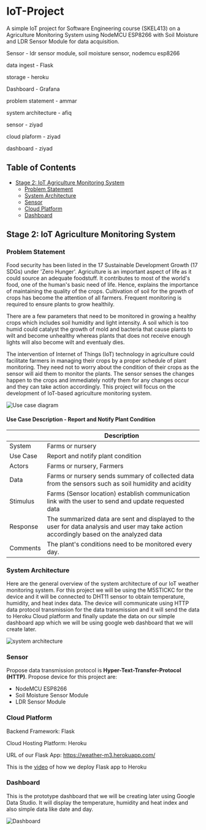 # IoT-Project
A simple IoT project for Software Engineering course (SKEL413) on a Agriculture Monitoring System using NodeMCU ESP8266 with Soil Moisture and LDR Sensor Module for data acquisition.

Sensor      - ldr sensor module, soil moisture sensor, nodemcu esp8266

data ingest - Flask

storage     - heroku

Dashboard   - Grafana

problem statement - ammar

system architecture - afiq

sensor - ziyad

cloud plaform - ziyad

dashboard - ziyad
## Table of Contents

- [Stage 2: IoT Agriculture Monitoring System](#stage-2-iot-agriculture-monitoring-system)
  * [Problem Statement](#problem-statement)
  * [System Architecture](#system-architecture)
  * [Sensor](#sensor)
  * [Cloud Platform](#cloud-platform)
  * [Dashboard](#dashboard)
## Stage 2: IoT Agriculture Monitoring System

### Problem Statement

Food security has been listed in the 17 Sustainable Development Growth (17 SDGs) under 'Zero Hunger'. Agriculture is an important aspect of life as it could source an adequate foodstuff. It contributes to most of the world's food, one of the human's basic need of life. Hence, explains the importance of maintaining the quality of the crops. Cultivation of soil for the growth of crops has become the attention of all farmers. Frequent monitoring is required to ensure plants to grow healthily.

There are a few parameters that need to be monitored in growing a healthy crops which includes soil humidity and light intensity. A soil which is too humid could catalyst the growth of mold and bacteria that cause plants to wilt and become unhealthy whereas plants that does not receive enough lights will also become wilt and eventualy dies.

The intervention of Internet of Things (IoT) technology in agriculture could facilitate farmers in managing their crops by a proper schedule of plant monitoring. They need not to worry about the condition of their crops as the sensor will aid them to monitor the plants. The sensor senses the changes happen to the crops and immediately notify them for any changes occur and they can take action accordingly. This project will focus on the development of IoT-based agriculture monitoring system. 


![Use case diagram](https://user-images.githubusercontent.com/117179191/204078717-975225ce-d453-486c-a0b9-196c8b93746e.JPG)

#### Use Case Description - Report and Notify Plant Condition


|        | Description |
| ------- | ---------------|
| System | Farms or nursery |
| Use Case | Report and notify plant condition |
| Actors | Farms or nursery, Farmers |
| Data | Farms or nursery sends summary of collected data from the sensors such as soil humidity and acidity |
| Stimulus | Farms (Sensor location) establish communication link with the user to send and update requested data |
| Response | The summarized data are sent and displayed to the user for data analysis and user may take action accordingly based on the analyzed data |
| Comments | The plant's conditions need to be monitored every day. |

### System Architecture

Here are the general overview of the system architecture of our IoT weather monitoring system. For this project we will be using the M5STICKC for the device and it will be connected to DHT11 sensor to obtain temperature, humidity, and heat index data. The device will communicate using HTTP data protocol transmission for the data transmission and it will send the data to Heroku Cloud platform and finally update the data on our simple dashboard app which we will be using google web dashboard that we will create later.

![system architecture](https://i.ibb.co/RvBLGVK/Capture2.jpg)

### Sensor
Propose data transmission protocol is **Hyper-Text-Transfer-Protocol (HTTP)**. Propose device for this project are:
 - NodeMCU ESP8266
 - Soil Moisture Sensor Module
 - LDR Sensor Module

### Cloud Platform
Backend Framework: Flask

Cloud Hosting Platform: Heroku

URL of our Flask App: https://weather-m3.herokuapp.com/

This is the [video](https://www.youtube.com/watch?v=0j9s8jk-LtA&ab_channel=MOHDHAFEEZSHAHRIL) of how we deploy Flask app to Heroku

### Dashboard
This is the prototype dashboard that we will be creating later using Google Data Studio. It will display the temperature, humidity and heat index and also simple data like date and day.

![Dashboard](https://i.ibb.co/LSsG0yz/dashboard.jpg)
